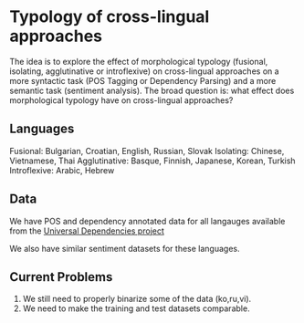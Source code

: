 Typology of cross-lingual approaches
==============

The idea is to explore the effect of morphological typology (fusional, isolating, agglutinative or introflexive) on cross-lingual approaches on a more syntactic task (POS Tagging or Dependency Parsing) and a more semantic task (sentiment analysis). The broad question is: what effect does morphological typology have on cross-lingual approaches?

Languages
----
Fusional: Bulgarian, Croatian, English, Russian, Slovak
Isolating: Chinese, Vietnamese, Thai
Agglutinative: Basque, Finnish, Japanese, Korean, Turkish
Introflexive: Arabic, Hebrew


Data
----

We have POS and dependency annotated data for all langauges available from the [Universal Dependencies project](https://universaldependencies.org/)

We also have similar sentiment datasets for these languages.


Current Problems
----
1. We still need to properly binarize some of the data (ko,ru,vi).
2. We need to make the training and test datasets comparable.
